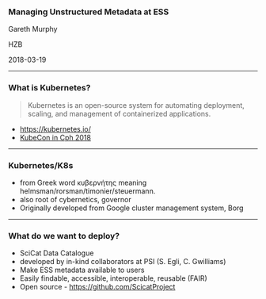 
### Managing Unstructured Metadata at ESS

Gareth Murphy

HZB

2018-03-19

---

### What is Kubernetes?

> Kubernetes is an open-source system for automating
> deployment, scaling, and management of containerized
> applications.

- https://kubernetes.io/
- [KubeCon in Cph 2018](https://events.linuxfoundation.org/events/kubecon-cloudnativecon-europe-2018/)


---

### Kubernetes/K8s

- from Greek word κυβερνήτης meaning helmsman/rorsman/timonier/steuermann.
- also root of cybernetics, governor
- Originally developed from Google cluster management system, Borg





---

### What do we want to deploy?


- SciCat Data Catalogue
- developed by in-kind collaborators at PSI (S. Egli, C. Gwilliams)
- Make ESS metadata available to users
- Easily findable, accessible, interoperable, reusable (FAIR)
- Open source - https://github.com/ScicatProject

